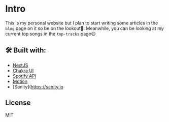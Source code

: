 # Intro

This is my personal website but I plan to start writing some articles in the `blog` page on it so be on the lookout👀. Meanwhile, you can be looking at my current top songs in the `top-tracks` page😉

## 🛠 Built with:

- [NextJS](https://nextjs.org)
- [Chakra UI](https://chakra-ui.com/)
- [Spotify API](https://developer.spotify.com/)
- [Motion](https://www.framer.com/)
- [Sanity](https://sanity.io

## License

MIT

